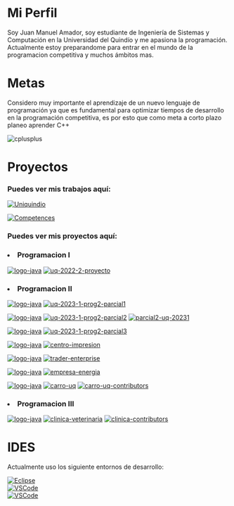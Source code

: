 # Mi Perfil

Soy Juan Manuel Amador, soy estudiante de Ingeniería de Sistemas y Computación en la Universidad del Quindío y me apasiona la programación.
Actualmente estoy preparandome para entrar en el mundo de la programacion competitiva y muchos ámbitos mas.

# Metas 
Considero muy importante el aprendizaje de un nuevo lenguaje de programación ya que es fundamental para optimizar tiempos de desarrollo en la programación competitiva, es por esto que como meta a corto plazo planeo aprender C++

![cplusplus](https://img.shields.io/badge/C++-5566b9?style=for-the-badge&logo=cplusplus&logoColor=white&labelColor=101010)</br>




# Proyectos
### Puedes ver mis trabajos aquí:

[![Uniquindio](https://img.shields.io/github/stars/corem05/uniquindio?label=Uniquindio&style=for-the-badge&color=#44e05d)](https://github.com/Corem05/uniquindio)

[![Competences](https://img.shields.io/github/stars/corem05/competences?label=Competences&style=for-the-badge&color=#44e05d)](https://github.com/Corem05/competences)

### Puedes ver mis proyectos aquí:

### <li>Programacion I</li>

[![logo-java](https://img.shields.io/badge/Java-red?style=for-the-badge&logo=oracle&logoColor=white&labelColor=101010)](https://github.com/Corem05/uq-2022-2-proyecto)
[![uq-2022-2-proyecto](https://img.shields.io/github/stars/Corem05/uq-2022-2-proyecto?label=Proyecto%20Final%20|%20Cinema&style=for-the-badge&color=red)](https://github.com/Corem05/uq-2022-2-proyecto)

### <li>Programacion II</li>

[![logo-java](https://img.shields.io/badge/Java-red?style=for-the-badge&logo=oracle&logoColor=white&labelColor=101010)](https://github.com/Corem05/uq-2023-1-prog2-parcial1)
[![uq-2023-1-prog2-parcial1](https://img.shields.io/github/stars/Corem05/uq-2023-1-prog2-parcial1?label=Parcial%20I%20|%20biblioteca&style=for-the-badge)](https://github.com/Corem05/uq-2023-1-prog2-parcial1)

[![logo-java](https://img.shields.io/badge/Java-red?style=for-the-badge&logo=oracle&logoColor=white&labelColor=101010)](https://github.com/Corem05/uq-2023-1-prog2-parcial2)
[![uq-2023-1-prog2-parcial2](https://img.shields.io/github/stars/Corem05/uq-2023-1-prog2-parcial2?label=Parcial%20II%20|%20Agenda%20Telefonica&style=for-the-badge)](https://github.com/Corem05/uq-2023-1-prog2-parcial2)
[![parcial2-uq-20231](https://img.shields.io/github/contributors/Corem05/uq-2023-1-prog2-parcial2?style=for-the-badge&color=ffff00)](https://github.com/Corem05/uq-2023-1-prog2-parcial2/graphs/contributors)

[![logo-java](https://img.shields.io/badge/Java-red?style=for-the-badge&logo=oracle&logoColor=white&labelColor=101010)](https://github.com/Corem05/uniquindio/tree/main/programacion%20II%20-%2020231/Taller%208%20-%20parcial%203)
[![uq-2023-1-prog2-parcial3](https://img.shields.io/github/stars/Corem05/uq-2023-1-prog2-parcial2?label=Parcial%20III%20|%20Diplomado&style=for-the-badge)](https://github.com/Corem05/uniquindio/tree/main/programacion%20II%20-%2020231/Taller%208%20-%20parcial%203)

[![logo-java](https://img.shields.io/badge/Java-red?style=for-the-badge&logo=oracle&logoColor=white&labelColor=101010)](https://github.com/Corem05/uniquindio/tree/main/programacion%20II%20-%2020231/Taller%203%20-%20centro%20impresion)
[![centro-impresion](https://img.shields.io/github/stars/Corem05/uniquindio?label=Proyecto%20|%20Centro%20de%20Impresion&style=for-the-badge)](https://github.com/Corem05/uniquindio/tree/main/programacion%20II%20-%2020231/Taller%203%20-%20centro%20impresion)

[![logo-java](https://img.shields.io/badge/Java-red?style=for-the-badge&logo=oracle&logoColor=white&labelColor=101010)](https://github.com/Corem05/uniquindio/tree/main/programacion%20II%20-%2020231/Taller%206%20-%20streams/TraderEnterprise)
[![trader-enterprise](https://img.shields.io/github/stars/Corem05/uniquindio?label=Proyecto%20|%20Traders%20Enterprise&style=for-the-badge)](https://github.com/Corem05/uniquindio/tree/main/programacion%20II%20-%2020231/Taller%206%20-%20streams/TraderEnterprise)

[![logo-java](https://img.shields.io/badge/Java-red?style=for-the-badge&logo=oracle&logoColor=white&labelColor=101010)](https://github.com/Corem05/uniquindio/tree/main/programacion%20II%20-%2020231/Taller%207%20-%20parcial%203%202022-2/EmpresaEnergia)
[![empresa-energia](https://img.shields.io/github/stars/Corem05/uniquindio?label=Proyecto%20|%20Empresa%20de%20Energia&style=for-the-badge)](https://github.com/Corem05/uniquindio/tree/main/programacion%20II%20-%2020231/Taller%207%20-%20parcial%203%202022-2/EmpresaEnergia)

[![logo-java](https://img.shields.io/badge/Java-red?style=for-the-badge&logo=oracle&logoColor=white&labelColor=101010)](https://github.com/Corem05/uq-2023-1-proyecto)
[![carro-uq](https://img.shields.io/github/stars/Corem05/uq-2023-1-proyecto?label=Proyecto%20Final%20|%20Concesionario&style=for-the-badge&color=red)](https://github.com/Corem05/uq-2023-1-proyecto)
[![carro-uq-contributors](https://img.shields.io/github/contributors/Corem05/uq-2023-1-proyecto?style=for-the-badge&color=ffff00)](https://github.com/Corem05/uq-2023-1-proyecto/graphs/contributors)

### <li>Programacion III</li>

[![logo-java](https://img.shields.io/badge/Java-red?style=for-the-badge&logo=oracle&logoColor=white&labelColor=101010)](https://github.com/ElJuanchito/ClinicaVeterinaria) 
[![clinica-veterinaria](https://img.shields.io/github/stars/ElJuanchito/ClinicaVeterinaria?label=Proyecto%20|%20Clinica%20Veterinaria&style=for-the-badge)](https://github.com/ElJuanchito/ClinicaVeterinaria) 
[![clinica-contributors](https://img.shields.io/github/contributors/ElJuanchito/ClinicaVeterinaria?style=for-the-badge&color=ffff00)](https://github.com/ElJuanchito/ClinicaVeterinaria/graphs/contributors)



# IDES
Actualmente uso los siguiente entornos de desarrollo:

[![Eclipse](https://img.shields.io/badge/Eclipse-2a2051?style=for-the-badge&logo=EclipseIDE&logoColor=white&labelColor=101010)</br>](https://www.eclipse.org/)
[![VSCode](https://img.shields.io/badge/Visual_Studio-24adf3?style=for-the-badge&logo=visualstudio&logoColor=white&labelColor=101010)</br>](https://code.visualstudio.com/)
[![VSCode](https://img.shields.io/badge/CLion-fb348d?style=for-the-badge&logo=clion&logoColor=white&labelColor=101010)</br>](https://www.jetbrains.com/clion/download/#section=windows)
